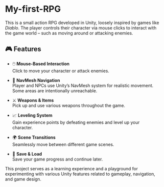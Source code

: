 # My-first-RPG
This is a small action RPG developed in Unity, loosely inspired by games like *Diablo*. The player controls their character via mouse clicks to interact with the game world – such as moving around or attacking enemies.

## 🎮 Features

- 🖱️ **Mouse-Based Interaction**  
  Click to move your character or attack enemies.

- 🧭 **NavMesh Navigation**  
  Player and NPCs use Unity’s NavMesh system for realistic movement. Some areas are intentionally unreachable.

- ⚔️ **Weapons & Items**  
  Pick up and use various weapons throughout the game.

- 📈 **Leveling System**  
  Gain experience points by defeating enemies and level up your character.

- 🌍 **Scene Transitions**  
  Seamlessly move between different game scenes.

- 💾 **Save & Load**  
  Save your game progress and continue later.

This project serves as a learning experience and a playground for experimenting with various Unity features related to gameplay, navigation, and game design.

